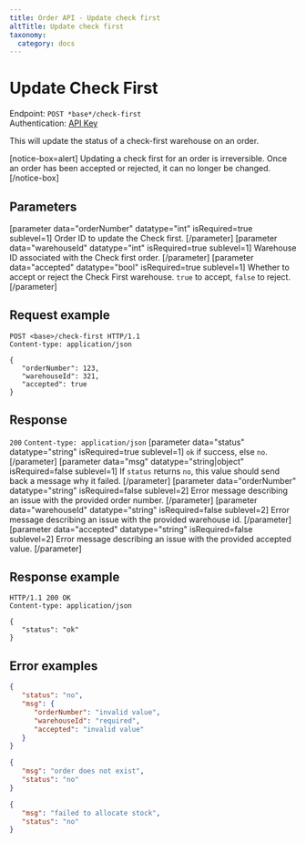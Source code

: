 ```yaml
---
title: Order API - Update check first
altTitle: Update check first
taxonomy:
  category: docs
---
```


# Update Check First

Endpoint: `POST *base*/check-first`  
Authentication: [API Key](/api-references/api-intro#authentication)

This will update the status of a check-first warehouse on an order.

[notice-box=alert]
Updating a check first for an order is irreversible. Once an order has been accepted or rejected, it can no longer be changed.
[/notice-box]

## Parameters

[parameter data="orderNumber" datatype="int" isRequired=true sublevel=1]
Order ID to update the Check first.
[/parameter]
[parameter data="warehouseId" datatype="int" isRequired=true sublevel=1]
Warehouse ID associated with the Check first order.
[/parameter]
[parameter data="accepted" datatype="bool" isRequired=true sublevel=1]
Whether to accept or reject the Check First warehouse. ``true`` to accept, ``false`` to reject.
[/parameter]

## Request example

```http
POST <base>/check-first HTTP/1.1
Content-type: application/json

{
   "orderNumber": 123,
   "warehouseId": 321,
   "accepted": true
}
```

## Response

`200` `Content-type: application/json`
[parameter data="status" datatype="string" isRequired=true sublevel=1]
``ok`` if success, else ``no``.
[/parameter]
[parameter data="msg" datatype="string|object" isRequired=false sublevel=1]
If ``status`` returns ``no``, this value should send back a message why it failed.
[/parameter]
[parameter data="orderNumber" datatype="string" isRequired=false sublevel=2]
Error message describing an issue with the provided order number.
[/parameter]
[parameter data="warehouseId" datatype="string" isRequired=false sublevel=2]
Error message describing an issue with the provided warehouse id.
[/parameter]
[parameter data="accepted" datatype="string" isRequired=false sublevel=2]
Error message describing an issue with the provided accepted value.
[/parameter]

## Response example

```http
HTTP/1.1 200 OK
Content-type: application/json

{
   "status": "ok"
}
```
## Error examples

```json
{
   "status": "no",
   "msg": {
      "orderNumber": "invalid value",
      "warehouseId": "required",
      "accepted": "invalid value"
   }
}
```

```json
{
   "msg": "order does not exist",
   "status": "no"
}
```

```json
{
   "msg": "failed to allocate stock",
   "status": "no"
}
```